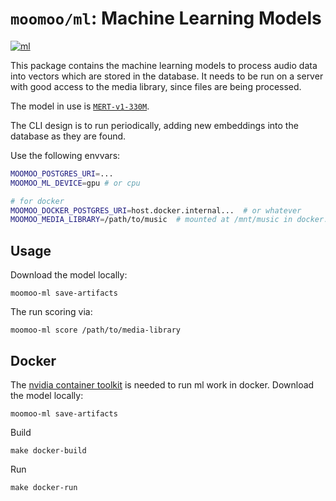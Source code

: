 # `moomoo/ml`: Machine Learning Models

[![ml](https://github.com/nolanbconaway/moomoo/actions/workflows/ml.yml/badge.svg)](https://github.com/nolanbconaway/moomoo/actions/workflows/ml.yml)

This package contains the machine learning models to process audio data into vectors which are stored in the database. It needs to be run on a server with good access to the media library, since files are being processed.

The model in use is [`MERT-v1-330M`](https://huggingface.co/m-a-p/MERT-v1-330M).

The CLI design is to run periodically, adding new embeddings into the database as they are found.

Use the following envvars:

```sh
MOOMOO_POSTGRES_URI=...
MOOMOO_ML_DEVICE=gpu # or cpu

# for docker
MOOMOO_DOCKER_POSTGRES_URI=host.docker.internal...  # or whatever
MOOMOO_MEDIA_LIBRARY=/path/to/music  # mounted at /mnt/music in docker.
```

## Usage

Download the model locally:

```
moomoo-ml save-artifacts
```

The run scoring via:

```
moomoo-ml score /path/to/media-library
```

## Docker 

The [nvidia container toolkit](https://docs.nvidia.com/datacenter/cloud-native/container-toolkit/latest/user-guide.html) is needed to run ml work in docker. Download the model locally:

```
moomoo-ml save-artifacts
```

Build

```
make docker-build
```

Run

```
make docker-run
```